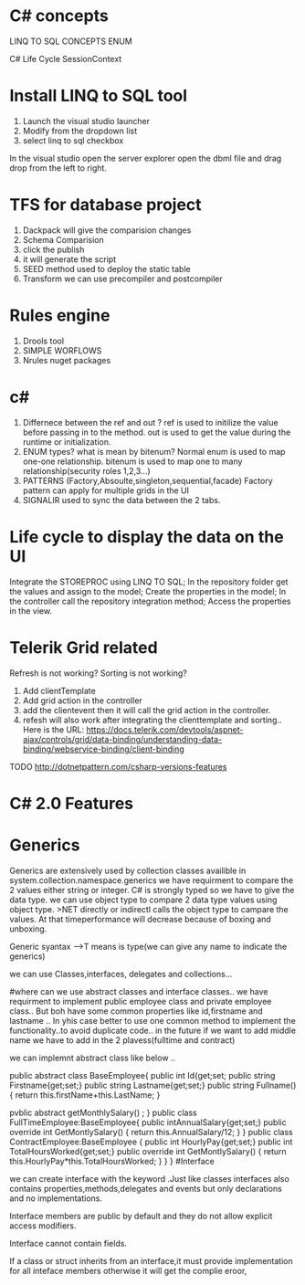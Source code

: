 # C# concepts
LINQ TO SQL CONCEPTS
ENUM

C# Life Cycle
SessionContext

# Install LINQ to SQL tool 

1. Launch the visual studio launcher
2. Modify from the dropdown list
3. select linq to sql checkbox

In the visual studio open the server explorer
open the dbml file and drag drop from the left to right.

# TFS for database project
  1. Dackpack will give the comparision changes
  2. Schema Comparision
  3. click the publish
  4. it will generate the script
  5. SEED method used to deploy the static table
  6. Transform we can use precompiler and postcompiler
  
 # Rules engine
  1. Drools tool 
  2. SIMPLE WORFLOWS
  3. Nrules nuget packages

 # c#
 1. Differnece between the ref and out ?
    ref is used to initilize the value before passing in to the method.
    out is used to get the value during the runtime or initialization.
 2. ENUM types? what is mean by bitenum?
    Normal enum is used to map one-one relationship.
    bitenum is used to map one to many relationship(security roles 1,2,3...)
 3. PATTERNS (Factory,Absoulte,singleton,sequential,facade)
     Factory pattern can apply for multiple grids in the UI
 4. SIGNALIR used to sync the data between the 2 tabs.
 
 # Life cycle to display the data on the UI
  Integrate the STOREPROC using LINQ TO SQL;
  In the repository folder get the values and assign to the model;
  Create the properties in the model;
  In the controller call the repository integration method;
  Access the properties in the view.
 
# Telerik Grid related 
Refresh is not working?
Sorting is not working?
1. Add clientTemplate 
2. Add grid action in the controller
3. add the clientevent then it will call the grid action in the controller.
4. refesh will also work after integrating the clienttemplate and sorting..
Here is the URL:
https://docs.telerik.com/devtools/aspnet-ajax/controls/grid/data-binding/understanding-data-binding/webservice-binding/client-binding


TODO
http://dotnetpattern.com/csharp-versions-features

# C# 2.0 Features
# Generics
Generics are extensively used by collection classes availible in system.collection.namespace.generics
we have requirment to compare the 2 values either string or integer. C# is strongly typed so we have to give the data type.
we can use object type to compare 2 data type values using object type. >NET directly or indirectl calls the object type to campare the values. At that timeperformance will decrease because of boxing and unboxing.

Generic syantax <T> -->T means is type(we can give any name to indicate the generics)
  
  we can use Classes,interfaces, delegates and collections...
  
 #where can we use abstract classes and interface classes..
 we have requirment to implement public employee class and private employee class..
 But boh have some common properties like id,firstname and lastname ..
 In yhis case better to use one common method to implement the functionality..to avoid duplicate code.. in the future if we want to add middle name we have to add in the 2 plavess(fulltime and contract)
 
 we can implemnt abstract class like below ..
 
 public abstract class BaseEmployee{
 public int Id{get;set;
 public string Firstname{get;set;}
 public string Lastname{get;set;}
 public string Fullname()
 {
 return this.firstName+this.LastName;
 }
 
 pvblic abstract getMonthlySalary()
 ;
 }
public class FullTimeEmployee:BaseEmployee{
public intAnnualSalary{get;set;}
public override int GetMontlySalary()
{
return this.AnnualSalary/12;
}
}
public class ContractEmployee:BaseEmployee
{
public int HourlyPay{get;set;}
public int TotalHoursWorked{get;set;}
public override int GetMontlySalary()
{
return this.HourlyPay*this.TotalHoursWorked;
}
}
}
#Interface

we can create interface with the keyword .Just like classes interfaces also contains properties,methods,delegates and events but only declarations and no implementations.

Interface members are public by default and they do not allow explicit access modifiers.

Interface cannot contain fields.

If a class or struct inherits from an interface,it must provide implementation for all inteface members otherwise it will get the complie eroor,


